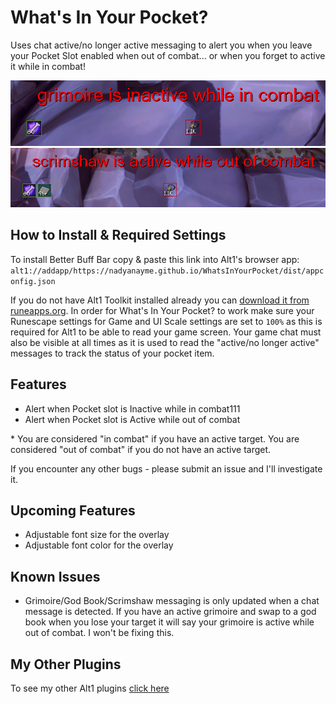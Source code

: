 # What's In Your Pocket?

Uses chat active/no longer active messaging to alert you when you leave your Pocket Slot enabled when out of combat... or when you forget to active it while in combat!

![Whats In Your Pocket?](./wiyp-1.png) ![Whats In Your Pocket?](./wiyp-2.png)

## How to Install & Required Settings

To install Better Buff Bar copy & paste this link into Alt1's browser app:
`alt1://addapp/https://nadyanayme.github.io/WhatsInYourPocket/dist/appconfig.json`

If you do not have Alt1 Toolkit installed already you can [download it from runeapps.org](https://runeapps.org/alt1). In order for What's In Your Pocket? to work make sure your Runescape settings for Game and UI Scale settings are set to `100%` as this is required for Alt1 to be able to read your game screen. Your game chat must also be visible at all times as it is used to read the "active/no longer active" messages to track the status of your pocket item.

## Features

- Alert when Pocket slot is Inactive while in combat111
- Alert when Pocket slot is Active while out of combat

\* You are considered "in combat" if you have an active target. You are considered "out of combat" if you do not have an active target.

If you encounter any other bugs - please submit an issue and I'll investigate it.

## Upcoming Features

- Adjustable font size for the overlay
- Adjustable font color for the overlay

## Known Issues

- Grimoire/God Book/Scrimshaw messaging is only updated when a chat message is detected. If you have an active grimoire and swap to a god book when you lose your target it will say your grimoire is active while out of combat. I won't be fixing this.

## My Other Plugins

To see my other Alt1 plugins [click here](https://github.com/NadyaNayme/NyusPluginDirectory)
